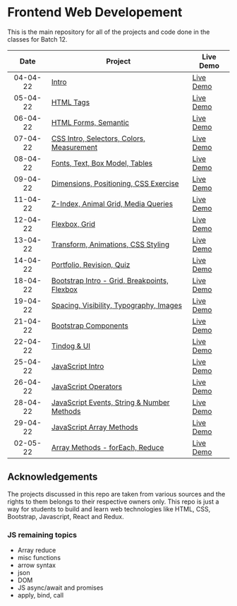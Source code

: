 # Frontend Web Developement

This is the main repository for all of the projects and code done in the classes for Batch 12.


|  Date  | Project                                                                                                                     | Live Demo                                                                         |
| :-: | --------------------------------------------------------------------------------------------------------------------------- | --------------------------------------------------------------------------------- |
| 04-04-22  | [Intro](https://github.com/duttrohan0302/accio-batch12/tree/master/1.%2004-04-22)                             | [Live Demo]()               |
| 05-04-22  | [HTML Tags](https://github.com/duttrohan0302/accio-batch12/tree/master/1.%2005-04-22)                             | [Live Demo]()               |
| 06-04-22  | [HTML Forms, Semantic](https://github.com/duttrohan0302/accio-batch12/tree/master/1.%2006-04-22)                             | [Live Demo]()               |
| 07-04-22  | [CSS Intro, Selectors, Colors, Measurement](https://github.com/duttrohan0302/accio-batch12/tree/master/1.%2007-04-22)                             | [Live Demo]()               |
| 08-04-22  | [Fonts, Text, Box Model, Tables](https://github.com/duttrohan0302/accio-batch12/tree/master/1.%2008-04-22)                             | [Live Demo]()               |
| 09-04-22  | [Dimensions, Positioning, CSS Exercise](https://github.com/duttrohan0302/accio-batch12/tree/master/1.%2009-04-22)                             | [Live Demo]()               |
| 11-04-22  | [Z-Index, Animal Grid, Media Queries](https://github.com/duttrohan0302/accio-batch12/tree/master/1.%2011-04-22)                             | [Live Demo]()               |
| 12-04-22  | [Flexbox, Grid](https://github.com/duttrohan0302/accio-batch12/tree/master/1.%2012-04-22)                             | [Live Demo]()               |
| 13-04-22  | [Transform, Animations, CSS Styling](https://github.com/duttrohan0302/accio-batch12/tree/master/1.%2013-04-22)                             | [Live Demo]()               |
| 14-04-22  | [Portfolio, Revision, Quiz](https://github.com/duttrohan0302/accio-batch12/tree/master/1.%2014-04-22)                             | [Live Demo]()               |
| 18-04-22  | [Bootstrap Intro - Grid, Breakpoints, Flexbox](https://github.com/duttrohan0302/accio-batch12/tree/master/1.%2018-04-22)                             | [Live Demo]()               |
| 19-04-22  | [Spacing, Visibility, Typography, Images](https://github.com/duttrohan0302/accio-batch12/tree/master/1.%2019-04-22)                             | [Live Demo]()               |
| 21-04-22  | [Bootstrap Components](https://github.com/duttrohan0302/accio-batch12/tree/master/1.%2021-04-22)                             | [Live Demo]()               |
| 22-04-22  | [Tindog & UI](https://github.com/duttrohan0302/accio-batch12/tree/master/1.%2022-04-22)                             | [Live Demo]()               |
| 25-04-22  | [JavaScript Intro](https://github.com/duttrohan0302/accio-batch12/tree/master/1.%2025-04-22)                             | [Live Demo]()               |
| 26-04-22  | [JavaScript Operators](https://github.com/duttrohan0302/accio-batch12/tree/master/1.%2026-04-22)                             | [Live Demo]()               |
| 28-04-22  | [JavaScript Events, String & Number Methods](https://github.com/duttrohan0302/accio-batch12/tree/master/1.%2028-04-22)                             | [Live Demo]()               |
| 29-04-22  | [JavaScript Array Methods](https://github.com/duttrohan0302/accio-batch12/tree/master/1.%2029-04-22)                             | [Live Demo]()               |
| 02-05-22  | [Array Methods - forEach, Reduce](https://github.com/duttrohan0302/accio-batch12/tree/master/1.%2029-05-02)                             | [Live Demo]()               |

## Acknowledgements

The projects discussed in this repo are taken from various sources and the rights to them belongs to their respective owners only. This repo is just a way for students to build and learn web technologies like HTML, CSS, Bootstrap, Javascript, React and Redux.

### JS remaining topics
- Array reduce
- misc functions
- arrow syntax
- json
- DOM
- JS async/await and promises
- apply, bind, call